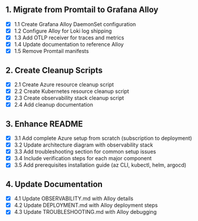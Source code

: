 ## 1. Migrate from Promtail to Grafana Alloy
- [x] 1.1 Create Grafana Alloy DaemonSet configuration
- [x] 1.2 Configure Alloy for Loki log shipping
- [x] 1.3 Add OTLP receiver for traces and metrics
- [x] 1.4 Update documentation to reference Alloy
- [x] 1.5 Remove Promtail manifests

## 2. Create Cleanup Scripts
- [x] 2.1 Create Azure resource cleanup script
- [x] 2.2 Create Kubernetes resource cleanup script
- [x] 2.3 Create observability stack cleanup script
- [x] 2.4 Add cleanup documentation

## 3. Enhance README
- [x] 3.1 Add complete Azure setup from scratch (subscription to deployment)
- [x] 3.2 Update architecture diagram with observability stack
- [x] 3.3 Add troubleshooting section for common setup issues
- [x] 3.4 Include verification steps for each major component
- [x] 3.5 Add prerequisites installation guide (az CLI, kubectl, helm, argocd)

## 4. Update Documentation
- [x] 4.1 Update OBSERVABILITY.md with Alloy details
- [x] 4.2 Update DEPLOYMENT.md with Alloy deployment steps
- [x] 4.3 Update TROUBLESHOOTING.md with Alloy debugging
